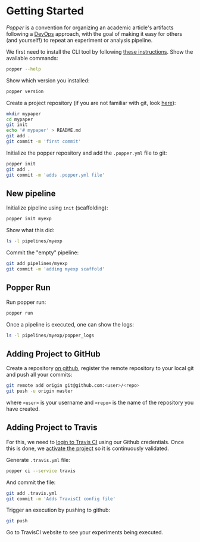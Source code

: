 # Getting Started

_Popper_ is a convention for organizing an academic article's 
artifacts following a [DevOps](https://en.wikipedia.org/wiki/DevOps) 
approach, with the goal of making it easy for others (and yourself!) 
to repeat an experiment or analysis pipeline.

We first need to install the CLI tool by following [these 
instructions](https://github.com/systemslab/popper/tree/master/cli#install). 
Show the available commands:

```bash
popper --help
```

Show which version you installed:

```bash
popper version
```

Create a project repository (if you are not familiar with git, look 
[here](https://www.learnenough.com/git-tutorial)):

```bash
mkdir mypaper
cd mypaper
git init
echo '# mypaper' > README.md
git add .
git commit -m 'first commit'
```

Initialize the popper repository and add the `.popper.yml` file to 
git:

```bash
popper init
git add .
git commit -m 'adds .popper.yml file'
```

## New pipeline

Initialize pipeline using `init` (scaffolding):

```bash
popper init myexp
```

Show what this did:

```bash
ls -l pipelines/myexp
```

Commit the "empty" pipeline:

```bash
git add pipelines/myexp
git commit -m 'adding myexp scaffold'
```

## Popper Run

Run popper run:

```bash
popper run
```

Once a pipeline is executed, one can show the logs:

```bash
ls -l pipelines/myexp/popper_logs
```

## Adding Project to GitHub

Create a repository [on 
github](https://help.github.com/articles/create-a-repo/), register the 
remote repository to your local git and push all your commits:

```bash
git remote add origin git@github.com:<user>/<repo>
git push -u origin master
```

where `<user>` is your username and `<repo>` is the name of the 
repository you have created.

## Adding Project to Travis

For this, we need to [login to Travis 
CI](https://docs.travis-ci.com/user/getting-started/#Prerequisites) 
using our Github credentials. Once this is done, we [activate the 
project](https://docs.travis-ci.com/user/getting-started/#To-get-started-with-Travis-CI) 
so it is continuously validated.

Generate `.travis.yml` file:

```bash
popper ci --service travis
```

And commit the file:

```bash
git add .travis.yml
git commit -m 'Adds TravisCI config file'
```

Trigger an execution by pushing to github:

```bash
git push
```

Go to TravisCI website to see your experiments being executed.

